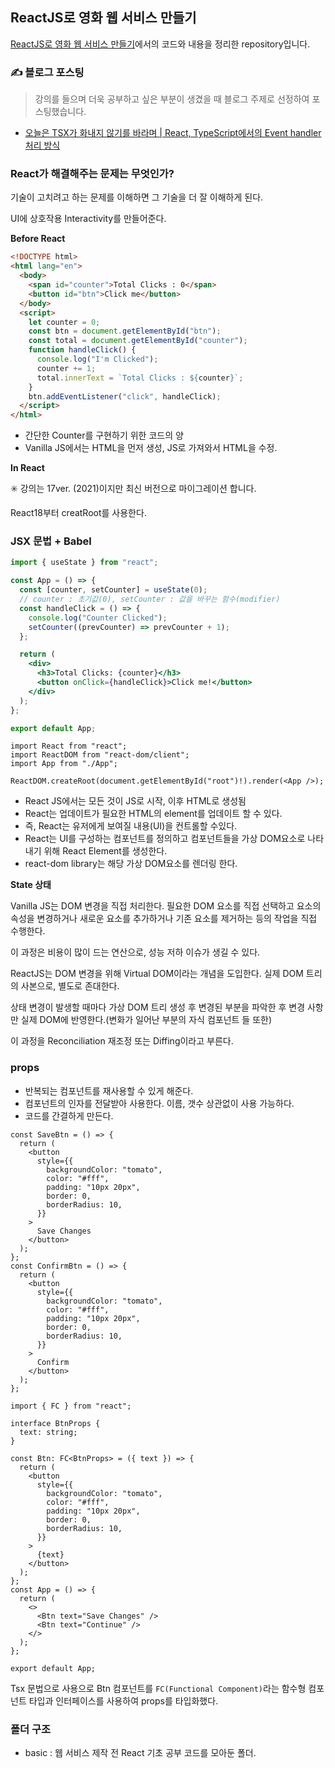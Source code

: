 ## ReactJS로 영화 웹 서비스 만들기

[ReactJS로 영화 웹 서비스 만들기](https://nomadcoders.co/react-for-beginners?utm_medium=website&utm_source=webpage&utm_campaign=roadmap)에서의 코드와 내용을 정리한 repository입니다.

### ✍️ 블로그 포스팅

> 강의를 들으며 더욱 공부하고 싶은 부분이 생겼을 때 블로그 주제로 선정하여 포스팅했습니다.

- [오늘은 TSX가 화내지 않기를 바라며 | React, TypeScript에서의 Event handler 처리 방식](https://nami-socket.tistory.com/35)

### React가 해결해주는 문제는 무엇인가?

기술이 고치려고 하는 문제를 이해하면 그 기술을 더 잘 이해하게 된다.

UI에 상호작용 Interactivity를 만들어준다.

**Before React**

```html
<!DOCTYPE html>
<html lang="en">
  <body>
    <span id="counter">Total Clicks : 0</span>
    <button id="btn">Click me</button>
  </body>
  <script>
    let counter = 0;
    const btn = document.getElementById("btn");
    const total = document.getElementById("counter");
    function handleClick() {
      console.log("I'm Clicked");
      counter += 1;
      total.innerText = `Total Clicks : ${counter}`;
    }
    btn.addEventListener("click", handleClick);
  </script>
</html>
```

- 간단한 Counter를 구현하기 위한 코드의 양
- Vanilla JS에서는 HTML을 먼저 생성, JS로 가져와서 HTML을 수정.

**In React**

✳️ 강의는 17ver. (2021)이지만 최신 버전으로 마이그레이션 합니다.

React18부터 creatRoot를 사용한다.

### JSX 문법 + Babel

```jsx
import { useState } from "react";

const App = () => {
  const [counter, setCounter] = useState(0);
  // counter : 초기값(0), setCounter : 값을 바꾸는 함수(modifier)
  const handleClick = () => {
    console.log("Counter Clicked");
    setCounter((prevCounter) => prevCounter + 1);
  };

  return (
    <div>
      <h3>Total Clicks: {counter}</h3>
      <button onClick={handleClick}>Click me!</button>
    </div>
  );
};

export default App;
```

```tsx
import React from "react";
import ReactDOM from "react-dom/client";
import App from "./App";

ReactDOM.createRoot(document.getElementById("root")!).render(<App />);
```

- React JS에서는 모든 것이 JS로 시작, 이후 HTML로 생성됨
- React는 업데이트가 필요한 HTML의 element를 업데이트 할 수 있다.
- 즉, React는 유저에게 보여질 내용(UI)을 컨트롤할 수있다.
- React는 UI를 구성하는 컴포넌트를 정의하고 컴포넌트들을 가상 DOM요소로 나타내기 위해 React Element를 생성한다.
- react-dom library는 해당 가상 DOM요소를 렌더링 한다.

**State 상태**

Vanilla JS는 DOM 변경을 직접 처리한다. 필요한 DOM 요소를 직접 선택하고 요소의 속성을 변경하거나 새로운 요소를 추가하거나 기존 요소를 제거하는 등의 작업을 직접 수행한다.

이 과정은 비용이 많이 드는 연산으로, 성능 저하 이슈가 생길 수 있다.

ReactJS는 DOM 변경을 위해 Virtual DOM이라는 개념을 도입한다. 실제 DOM 트리의 사본으로, 별도로 존대한다.

상태 변경이 발생할 때마다 가상 DOM 트리 생성 후 변경된 부분을 파악한 후 변경 사항만 실제 DOM에 반영한다.(변화가 일어난 부분의 자식 컴포넌트 들 또한)

이 과정을 Reconciliation 재조정 또는 Diffing이라고 부른다.

### props

- 반복되는 컴포넌트를 재사용할 수 있게 해준다.
- 컴포넌트의 인자를 전달받아 사용한다. 이름, 갯수 상관없이 사용 가능하다.
- 코드를 간결하게 만든다.

```tsx
const SaveBtn = () => {
  return (
    <button
      style={{
        backgroundColor: "tomato",
        color: "#fff",
        padding: "10px 20px",
        border: 0,
        borderRadius: 10,
      }}
    >
      Save Changes
    </button>
  );
};
const ConfirmBtn = () => {
  return (
    <button
      style={{
        backgroundColor: "tomato",
        color: "#fff",
        padding: "10px 20px",
        border: 0,
        borderRadius: 10,
      }}
    >
      Confirm
    </button>
  );
};
```

```tsx
import { FC } from "react";

interface BtnProps {
  text: string;
}

const Btn: FC<BtnProps> = ({ text }) => {
  return (
    <button
      style={{
        backgroundColor: "tomato",
        color: "#fff",
        padding: "10px 20px",
        border: 0,
        borderRadius: 10,
      }}
    >
      {text}
    </button>
  );
};
const App = () => {
  return (
    <>
      <Btn text="Save Changes" />
      <Btn text="Continue" />
    </>
  );
};

export default App;
```

Tsx 문법으로 사용으로 Btn 컴포넌트를 `FC(Functional Component)`라는 함수형 컴포넌트 타입과 인터페이스를 사용하여 props를 타입화했다.

### 폴더 구조

- basic : 웹 서비스 제작 전 React 기초 공부 코드를 모아둔 폴더.
